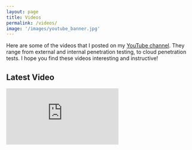 ```yaml
---
layout: page
title: Videos 
permalink: /videos/
image: '/images/youtube_banner.jpg'
---
```


Here are some of the videos that I posted on my <a href="https://www.youtube.com/channel/UCSumP9z5Rzquqih-jpusTOQ">YouTube channel</a>. They range from external and internal penetration testing, to cloud penetration tests. I hope you find these videos interesting and instructive! 

## Latest Video
<iframe src="https://www.youtube.com/embed/bnSUBy9YrOc" frameborder="0" allowfullscreen></iframe>

